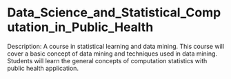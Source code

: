 # Data_Science_and_Statistical_Computation_in_Public_Health

Description:
A course in statistical learning and data mining. This course will cover a basic concept of data mining and techniques used in data mining. Students will learn the general concepts of computation statistics with public health application.
